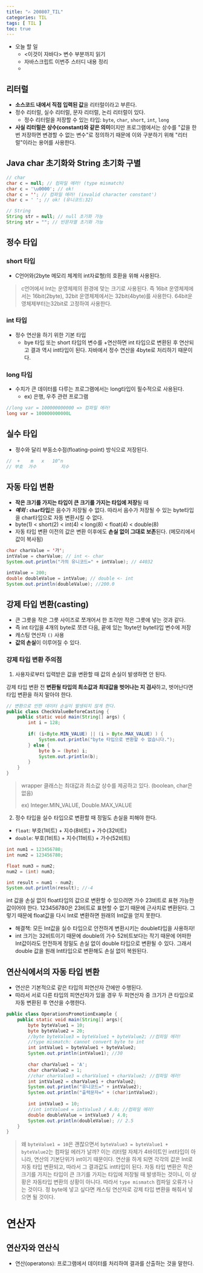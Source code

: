 ```yaml
---
title: "✍ 200807_TIL"
categories: TIL
tags: [ TIL ]
toc: true
---
```


- 오늘 할 일
  - <이것이 자바다> 변수 부분까지 읽기
  - 자바스크립트 이번주 스터디 내용 정리
  - 



## 리터럴

- **소스코드 내에서 직접 입력된 값**을 리터럴이라고 부른다.
- 정수 리터럴, 실수 리터럴, 문자 리터럴, 논리 리터럴이 있다.
  - 정수 리터럴을 저장할 수 있는 타입: `byte`, `char`, `short`, `int`, `long`
- **사실 리터럴은 상수(constant)와 같은 의미**이지만 프로그램에서는 상수를 "값을 한 번 저장하면 변경할 수 없는 변수"로 정의하기 때문에 이와 구분하기 위해 "리터럴"이라는 용어를 사용한다.



## Java char 초기화와 String 초기화 구별

```java
// char
char c = null; // 컴파일 에러! (type mismatch)
char c = '\u0000'; // ok!
char c = ''; // 컴파일 에러! (invalid character constant')
char c = ' '; // ok! (유니코드:32)

// String
String str = null; // null 초기화 가능
String str = ""; // 빈문자열 초기화 가능
```



## 정수 타입

### short 타입

- C언어와(2byte 메모리 체계의 int자료형)의 호환을 위해 사용된다.

> c언어에서 Int는 운영체제의 환경에 맞는 크기로 사용된다. 즉 16bit 운영체제에서는 16bit(2byte), 32bit 운영체제에서는 32bit(4byte)를 사용한다. 64bit운영체제부터는32bit로 고정하여 사용한다. 

### int 타입

- 정수 연산을 하기 위한 기본 타입
  - bye 타입 또는 short 타입의 변수를 +연산하면 int 타입으로 변환된 후 연산되고 결과 역시 int타입이 된다. 자바에서 정수 연산을 4byte로 처리하기 때문이다.

### long 타입

- 수치가 큰 데이터를 다루는 프로그램에서는 long타입이 필수적으로 사용된다.
  - ex) 은행, 우주 관련 프로그램 

```java
//long var = 100000000000 => 컴파일 에러!
long var = 100000000000L
```



## 실수 타입

- 정수와 달리 부동소수점(floating-point) 방식으로 저장된다.

```java
//  +    m   x   10^n
// 부호  가수         지수
```





## 자동 타입 변환

- **작은 크기를 가지는 타입이 큰 크기를 가지는 타입에 저장**될 때
- ***예외* : `char`타입**은 음수가 저장될 수 없다. 따라서 음수가 저장될 수 있는 byte타입을 char타입으로 자동 변환시킬 수 없다.
- byte(1) < short(2) < int(4) < long(8) < float(4) < double(8)
- 자동 타입 변환 이전의 값은 변환 이후에도 **손실 없이 그대로 보존**된다. (메모리에서 값이 복사됨)

```java
char charValue = '가';
intValue = charValue; // int <- char
System.out.println("가의 유니코드=" + intValue); // 44032

intValue = 200;
double doubleValue = intValue; // double <- int
System.out.println(doubleValue); //200.0
```



## 강제 타입 변환(casting)

- 큰 그릇을 작은 그릇 사이즈로 쪼개어서 한 조각만 작은 그릇에 넣는 것과 같다.
- 즉 int 타입을 4개의 byte로 쪼갠 다음, 끝에 있는 1byte만 byte타입 변수에 저장
- 캐스팅 연산자 `()` 사용
- **값의 손실**이 이루어질 수 있다.

### 강제 타입 변환 주의점

1) 사용자로부터 입력받은 값을 변환할 때 값의 손실이 발생하면 안 된다.

강제 타입 변환 전 **변환될 타입의 최소값과 최대값을 벗어나는 지 검사**하고, 벗어난다면 타입 변환을 하지 말아야 한다. 

```java
// 변환으로 인한 데이터 손실이 발생되지 않게 한다.
public class CheckValueBeforeCasting {
    public static void main(String[] args) {
        int i = 128;
        
        if( (i<Byte.MIN_VALUE) || (i > Byte.MAX_VALUE) ) {
            System.out.println("byte 타입으로 변환할 수 없습니다.");
        } else {
            byte b = (byte) i;
            System.out.println(b);
        }
    }
}
```

> wrapper 클래스는 최대값과 최소값 상수를 제공하고 있다. (boolean, char은 없음) 
>
> ex) Integer.MIN_VALUE, Double.MAX_VALUE



2) 정수 타입을 실수 타입으로 변환할 때 정밀도 손실을 피해야 한다.

-  `float`: 부호(1비트) + 지수(8비트) + 가수(32비트)
- `double`: 부호(1비트) + 지수(11비트) + 가수(52비트)

```java
int num1 = 123456780;
int num2 = 123456780;

float num3 = num2;
num2 = (int) num3;

int result = num1 - num2;
System.out.println(result); //-4
```

int 값을 손실 없이 float타입의 값으로 변환할 수 있으려면 가수 23비트로 표현 가능한 값이어야 한다. 123456780은 23비트로 표현할 수 없기 때문에 근사치로 변환된다. 그렇기 때문에 float값을 다시 Int로 변환하면 원래의 Int값을 얻지 못한다.

- 해결책: 모든 Int값을 실수 타입으로 안전하게 변환시키는 double타입을 사용하자!
- int 크기는 32비트이기 때문에 double의 가수 52비트보다는 작기 때문에 어떠한 Int값이라도 안전하게 정밀도 손실 없이 double 타입으로 변환될 수 있다. 그래서 double 값을 원래 Int타입으로 변환해도 손실 없이 복원된다.



## 연산식에서의 자동 타입 변환

- 연산은 기본적으로 같은 타입의 피연산자 간에만 수행된다.
- 따라서 서로 다른 타입의 피연산자가 있을 경우 두 피연산자 중 크기가 큰 타입으로 자동 변환된 후 연산을 수행한다.

```java
public class OperationsPromotionExample {
    public static void main(String[] args){
        byte byteValue1 = 10;
        byte byteValue2 = 20;
        //byte byteValue3 = byteValue1 + byteValue2; //컴파일 에러!
        //type mismatch: cannot convert byte to int
        int intValue1 = byteValue1 + byteValue2;
        System.out.println(intValue1); //30
        
        char charValue1 = 'A';
        char charValue2 = 1;
        //char charValue3 = charValue1 + charValue2; //컴파일 에러!
        int intValue2 = charValue1 + charValue2;
        System.out.println("유니코드=" + intValue2);
        System.out.println("출력문자=" + (char)intValue2);
        
        int intValue3 = 10;
        //int intValue4 = intValue3 / 4.0; //컴파일 에러!
        double doubleValue = intValue3 / 4.0;
        System.out.println(doubleValue); // 2.5
    }
}
```

> 왜 `byteValue1 = 10`은 괜찮으면서 `byteValue3 = byteValue1 + byteValue2`는 컴파일 에러가 날까? 이는 리터럴 자체가 4바이트인 int타입이 아니라, 연산의 기본단위가 int이기 때문이다. 연산을 하게 되면 각각의 값은 Int로 자동 타입 변환되고, 따라서 그 결과값도 int타입이 된다. 자동 타입 변환은 작은 크기를 가지는 타입이 큰 크기를 가지는 타입에 저장될 때 발생하는 것이니, 이 상황은 자동타입 변환의 상황이 아니다. 따라서 `type mismatch` 컴파일 오류가 나는 것이다. 정 byte에 넣고 싶다면 캐스팅 연산자로 강제 타입 변환을 해줘서 넣으면 될 것이다.



# 연산자

## 연산자와 연산식

- 연산(operatons): 프로그램에서 데이터를 처리하여 결과를 산출하는 것을 말한다. 





